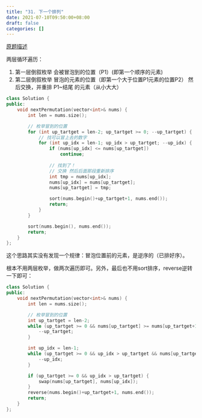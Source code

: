 ```yaml
---
title: "31. 下一个排列"
date: 2021-07-10T09:50:00+08:00
draft: false
categories: []
---
```


[原题描述](https://leetcode-cn.com/problems/next-permutation/)

两层循环遍历：
1. 第一层倒叙枚举 会被冒泡到的位置（P1）(即第一个顺序的元素)
2. 第二层倒叙枚举 冒泡的元素的位置（即第一个大于位置P1元素的位置P2）
然后交换，并重排 P1~结尾 的元素（从小大大）


```cpp
class Solution {
public:
    void nextPermutation(vector<int>& nums) {
        int len = nums.size();

        // 枚举冒到的位置
        for (int up_tartget = len-2; up_tartget >= 0; --up_tartget) {
            // 找可以冒上去的数字
            for (int up_idx = len-1; up_idx > up_tartget; --up_idx) {
                if (nums[up_idx] <= nums[up_tartget])
                    continue;
                    
                // 找到了！
                // 交换 然后后面那段重新排序
                int tmp = nums[up_idx];
                nums[up_idx] = nums[up_tartget];
                nums[up_tartget] = tmp;

                sort(nums.begin()+up_tartget+1, nums.end());
                return;
            }
        }

        sort(nums.begin(), nums.end());
        return;
    }
};
```

这个思路其实没有发现一个规律：冒泡位置前的元素，是逆序的（已排好序）。

根本不用两层枚举，做两次遍历即可。另外，最后也不用sort排序，reverse逆转一下即可：


```cpp
class Solution {
public:
    void nextPermutation(vector<int>& nums) {
        int len = nums.size();

        // 枚举冒到的位置
        int up_tartget = len-2;
        while (up_tartget >= 0 && nums[up_tartget] >= nums[up_tartget+1]) {
            --up_tartget;
        }

        int up_idx = len-1;
        while (up_tartget >= 0 && up_idx > up_tartget && nums[up_tartget] >= nums[up_idx]) {
            --up_idx;
        }

        if (up_tartget >= 0 && up_idx > up_tartget) {
            swap(nums[up_tartget], nums[up_idx]);
        }
        reverse(nums.begin()+up_tartget+1, nums.end());
        return;
    }
};
```
